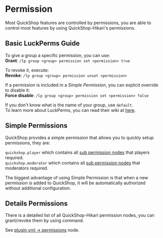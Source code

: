 # Permission

Most QuickShop features are controlled by permissions, you are able to control most features by using QuickShop-Hikari's permissions.

## Basic LuckPerms Guide

To give a group a specific permission, you can use:  
**Grant**: `/lp group <group> permission set <permission> true`  

To revoke it, execute:  
**Revoke**: `/lp group <group> permission unset <permission>`

If a permission is included in a *Simple Permission*, you can explicit override to disable it:  
**Force disable**: `/lp group <group> permission set <permission> false`

If you don't know what is the name of your group, use `default`.  
To learn more about LuckPerms, you can read their wiki at [here](https://luckperms.net/wiki/Home).

## Simple Permissions

QuickShop provides a simple permission that allows you to quickly setup permissions, they are:

`quickshop.player` which contains all [sub permission nodes](https://github.com/Ghost-chu/QuickShop-Hikari/blob/f7b12693d753fa9d2f147238b3afdf0e4030cfa6/quickshop-bukkit/src/main/resources/plugin.yml#L78) that players required.  
`quickshop.moderator` which contains all [sub permission nodes](https://github.com/Ghost-chu/QuickShop-Hikari/blob/f7b12693d753fa9d2f147238b3afdf0e4030cfa6/quickshop-bukkit/src/main/resources/plugin.yml#L101) that moderators required.  

The biggest advantage of using Simple Permission is that when a new permission is added to QuickShop, it will be automatically authorized without additional configuration.

## Details Permissions

There is a detailed list of all QuickShop-Hikari permission nodes, you can grant/revoke them by using command.

See [plugin.yml -> permissions](https://github.com/Ghost-chu/QuickShop-Hikari/blob/hikari/quickshop-bukkit/src/main/resources/plugin.yml) node.

